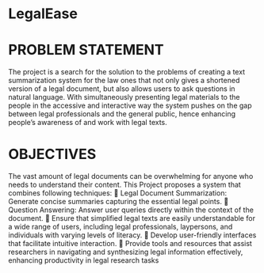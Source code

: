 # LegalEase
# PROBLEM STATEMENT
The project is a search for the solution to the problems of creating a text summarization 
system for the law ones that not only gives a shortened version of a legal document, but 
also allows users to ask questions in natural language. With simultaneously presenting 
legal materials to the people in the accessive and interactive way the system pushes on the 
gap between legal professionals and the general public, hence enhancing people’s 
awareness of and work with legal texts.
# OBJECTIVES
The vast amount of legal documents can be overwhelming for anyone who needs to 
understand their content. This Project proposes a system that combines following
techniques:
 Legal Document Summarization: Generate concise summaries capturing the
essential legal points.
 Question Answering: Answer user queries directly within the context of the 
document.
 Ensure that simplified legal texts are easily understandable for a wide range of 
users, including legal professionals, laypersons, and individuals with varying levels
of literacy.
 Develop user-friendly interfaces that facilitate intuitive interaction.
 Provide tools and resources that assist researchers in navigating and synthesizing
legal information effectively, enhancing productivity in legal research tasks
